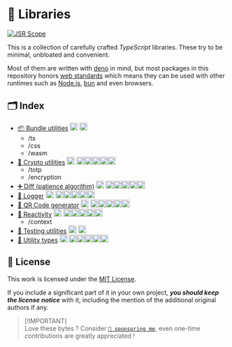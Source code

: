 # 🍱 Libraries

[![JSR Scope](https://jsr.io/badges/@libs)](https://jsr.io/@libs)

This is a collection of carefully crafted _TypeScript_ libraries. These try to be minimal, unbloated and convenient.

Most of them are written with [deno](https://deno.com) in mind, but most packages in this repository honors [web standards](https://developer.mozilla.org/en-US/docs/Learn/Getting_started_with_the_web/The_web_and_web_standards) which means they can be used with other runtimes such
as [Node.js](https://nodejs.org), [bun](https://bun.sh) and even browsers.

## 🗂️ Index

- [📦 Bundle utilities](https://jsr.io/@libs/bundle) <img height="18px" src="https://jsr.io/badges/@libs/bundle"> <img height="18px" src="https://jsr.io/logos/deno.svg">
  - /ts
  - /css
  - /wasm
- [🧮 Crypto utilities](https://jsr.io/@libs/crypto) <img height="18px" src="https://jsr.io/badges/@libs/crypto">
  <img height="18px" src="https://jsr.io/logos/deno.svg"><img height="18px" src="https://jsr.io/logos/node.svg"><img height="18px" src="https://jsr.io/logos/cloudflare-workers.svg"><img height="18px" src="https://jsr.io/logos/bun.svg"><img height="18px" src="https://jsr.io/logos/browsers.svg">
  - /totp
  - /encryption
- [➕ Diff (patience algorithm)](https://jsr.io/@libs/diff) <img height="18px" src="https://jsr.io/badges/@libs/diff">
  <img height="18px" src="https://jsr.io/logos/deno.svg"><img height="18px" src="https://jsr.io/logos/node.svg"><img height="18px" src="https://jsr.io/logos/cloudflare-workers.svg"><img height="18px" src="https://jsr.io/logos/bun.svg"><img height="18px" src="https://jsr.io/logos/browsers.svg">
- [📰 Logger](https://jsr.io/@libs/logger) <img height="18px" src="https://jsr.io/badges/@libs/logger">
  <img height="18px" src="https://jsr.io/logos/deno.svg"><img height="18px" src="https://jsr.io/logos/node.svg"><img height="18px" src="https://jsr.io/logos/cloudflare-workers.svg"><img height="18px" src="https://jsr.io/logos/bun.svg"><img height="18px" src="https://jsr.io/logos/browsers.svg">
- [🔳 QR Code generator](https://jsr.io/@libs/qrcode) <img height="18px" src="https://jsr.io/badges/@libs/qrcode">
  <img height="18px" src="https://jsr.io/logos/deno.svg"><img height="18px" src="https://jsr.io/logos/node.svg"><img height="18px" src="https://jsr.io/logos/cloudflare-workers.svg"><img height="18px" src="https://jsr.io/logos/bun.svg"><img height="18px" src="https://jsr.io/logos/browsers.svg">
- [🎯 Reactivity](https://jsr.io/@libs/reactive) <img height="18px" src="https://jsr.io/badges/@libs/reactive">
  <img height="18px" src="https://jsr.io/logos/deno.svg"><img height="18px" src="https://jsr.io/logos/node.svg"><img height="18px" src="https://jsr.io/logos/cloudflare-workers.svg"><img height="18px" src="https://jsr.io/logos/bun.svg"><img height="18px" src="https://jsr.io/logos/browsers.svg">
  - /context
- [🧪 Testing utilities](https://jsr.io/@libs/testing) <img height="18px" src="https://jsr.io/badges/@libs/testing"> <img height="18px" src="https://jsr.io/logos/deno.svg">
- [🧰 Utility types](https://jsr.io/@libs/typing) <img height="18px" src="https://jsr.io/badges/@libs/typing">
  <img height="18px" src="https://jsr.io/logos/deno.svg"><img height="18px" src="https://jsr.io/logos/node.svg"><img height="18px" src="https://jsr.io/logos/cloudflare-workers.svg"><img height="18px" src="https://jsr.io/logos/bun.svg"><img height="18px" src="https://jsr.io/logos/browsers.svg">

## 📜 License

This work is licensed under the [MIT License](./LICENSE).

If you include a significant part of it in your own project, _**you should keep the license notice**_ with it, including the mention of the additional original authors if any.

> [!IMPORTANT]\
> Love these bytes ? Consider [`💝 sponsoring me`](https://github.com/sponsors/lowlighter), even one-time contributions are greatly appreciated !
